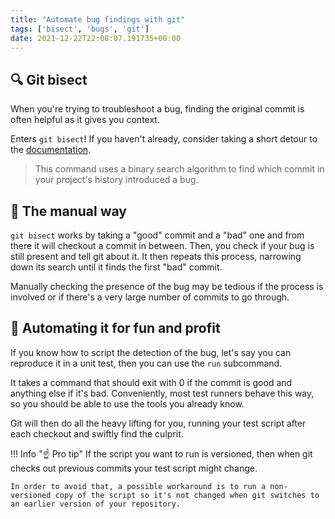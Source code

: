 ```yaml
---
title: "Automate bug findings with git"
tags: ['bisect', 'bugs', 'git']
date: 2021-12-22T22:08:07.191735+00:00
---
```

## 🔍 Git bisect

When you're trying to troubleshoot a bug, finding the original commit is often helpful as it gives you context.

Enters `git bisect`! If you haven't already, consider taking a short detour to the [documentation](https://git-scm.com/docs/git-bisect).

> This command uses a binary search algorithm to find which commit in your project's history introduced a bug.

## 🤙 The manual way

`git bisect` works by taking a "good" commit and a "bad" one and from there it will checkout a commit in between. Then, you check if your bug is still present and tell git about it. It then repeats this process, narrowing down its search until it finds the first "bad" commit.

Manually checking the presence of the bug may be tedious if the process is involved or if there's a very large number of commits to go through.

## 🤖 Automating it for fun and profit

If you know how to script the detection of the bug, let's say you can reproduce it in a unit test, then you can use the `run` subcommand.

It takes a command that should exit with 0 if the commit is good and anything else if it's bad. Conveniently, most test runners behave this way, so you should be able to use the tools you already know.

Git will then do all the heavy lifting for you, running your test script after each checkout and swiftly find the culprit.

!!! Info "☝️ Pro tip"
    If the script you want to run is versioned, then when git checks out previous commits your test script might change.

    In order to avoid that, a possible workaround is to run a non-versioned copy of the script so it's not changed when git switches to an earlier version of your repository.
